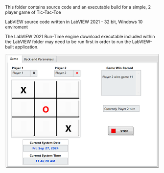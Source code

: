 This folder contains source code and an executable build for a simple, 2 player game of Tic-Tac-Toe

LabVIEW source code written in LabVIEW 2021 - 32 bit, Windows 10 enviroment

The LabVIEW 2021 Run-Time engine download executable included within the LabVIEW folder may need to be run first in order to run the LabVIEW-built application.

![Tic-Tac-Toe-Game](screen-capture.png)
